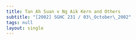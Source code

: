 ```yaml
---
title: Tan Ah Suan v Ng Aik Kern and Others
subtitle: "[2002] SGHC 231 / 03\_October\_2002"
tags: null
layout: single
---
```


